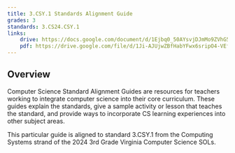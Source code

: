 ```yaml
---
title: 3.CSY.1 Standards Alignment Guide
grades: 3
standards: 3.CS24.CSY.1
links:
    drive: https://docs.google.com/document/d/1Ejbq0_50AYsvjDJmMo9ZVhG5pbWjEuTZfyD0XPKmNj8/edit?usp=drive_link
    pdf: https://drive.google.com/file/d/1Ji-AJUjwZBfHabYFwx6sripO4-VEf46E/view?usp=drive_link
---
```


## Overview

Computer Science Standard Alignment Guides are resources for teachers working to integrate computer science into their core curriculum. These guides explain the standards, give a sample activity or lesson that teaches the standard, and provide ways to incorporate CS learning experiences into other subject areas. 

This particular guide is aligned to standard 3.CSY.1 from the Computing Systems strand of the 2024 3rd Grade Virginia Computer Science SOLs.